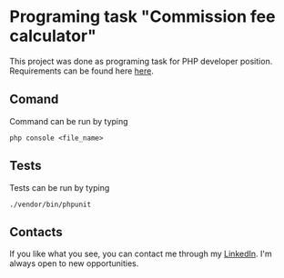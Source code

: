 # Programing task "Commission fee calculator"

This project was done as programing task for PHP developer position.
Requirements can be found here [here](https://gist.github.com/mariusbalcytis/1ccd3d4a91b31bb6cc3fd2498edc657e).

## Comand
Command can be run by typing
```
php console <file_name>
```

## Tests
Tests can be run by typing

```
./vendor/bin/phpunit
```
## Contacts
If you like what you see, you can contact me through my [LinkedIn](https://www.linkedin.com/in/gediminas-radzevičius-51a04494).
I'm always open to new opportunities. 